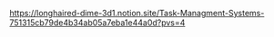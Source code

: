 https://longhaired-dime-3d1.notion.site/Task-Managment-Systems-751315cb79de4b34ab05a7eba1e44a0d?pvs=4
